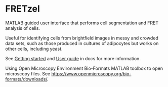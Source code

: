 # FRETzel
MATLAB guided user interface that performs cell segmentation and FRET analysis of cells. 

Useful for identifying cells from brightfield images in messy and crowded data sets, such as those produced in cultures of adipocytes but works on other cells, including yeast.

See [Getting started](docs/GettingStarted.md) and [User guide](docs/UserGuide.md) in docs for more information.

Using Open Microscopy Environment Bio-Formats MATLAB toolbox to open microscopy files. See https://www.openmicroscopy.org/bio-formats/downloads/.
